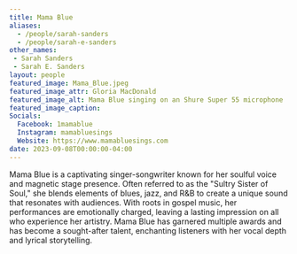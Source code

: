 ```yaml
---
title: Mama Blue
aliases: 
  - /people/sarah-sanders
  - /people/sarah-e-sanders
other_names: 
 - Sarah Sanders
 - Sarah E. Sanders
layout: people
featured_image: Mama_Blue.jpeg
featured_image_attr: Gloria MacDonald
featured_image_alt: Mama Blue singing on an Shure Super 55 microphone
featured_image_caption: 
Socials:
  Facebook: 1mamablue
  Instagram: mamabluesings
  Website: https://www.mamabluesings.com
date: 2023-09-08T00:00:00-04:00
---
```

Mama Blue is a captivating singer-songwriter known for her soulful voice and magnetic stage presence. Often referred to as the "Sultry Sister of Soul," she blends elements of blues, jazz, and R&B to create a unique sound that resonates with audiences. With roots in gospel music, her performances are emotionally charged, leaving a lasting impression on all who experience her artistry. Mama Blue has garnered multiple awards and has become a sought-after talent, enchanting listeners with her vocal depth and lyrical storytelling.